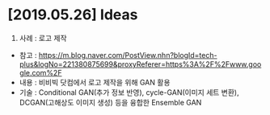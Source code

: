 # [2019.05.26] Ideas

1. 사례 : 로고 제작
 - 참고 : https://m.blog.naver.com/PostView.nhn?blogId=tech-plus&logNo=221380875699&proxyReferer=https%3A%2F%2Fwww.google.com%2F
 - 내용 : 비비빅 닷컴에서 로고 제작을 위해 GAN 활용
 - 기술 : Conditional GAN(추가 정보 반영), cycle-GAN(이미지 세트 변환), DCGAN(고해상도 이미지 생성) 등을 융합한 Ensemble GAN
